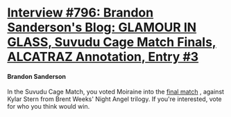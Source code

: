 # [Interview #796: Brandon Sanderson's Blog: GLAMOUR IN GLASS, Suvudu Cage Match Finals, ALCATRAZ Annotation, Entry #3](https://www.theoryland.com/intvmain.php?i=796#3)

#### Brandon Sanderson

In the Suvudu Cage Match, you voted Moiraine into the
[final match](http://sf-fantasy.suvudu.com/2012/04/cage-match-2012-championship-moiraine-damodred-versus-kylar-stern.html)
, against Kylar Stern from Brent Weeks' Night Angel trilogy. If you're interested, vote for who you think would win.

